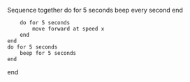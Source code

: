 
Sequence
    together
        do for 5 seconds
            beep every second
        end

        do for 5 seconds
            move forward at speed x
        end
    end
    do for 5 seconds
        beep for 5 seconds
    end
end
